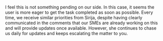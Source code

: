 I feel this is not something pending on our side. In this case, it seems the user is more eager to get the task completed as soon as possible. Every time, we receive similar priorities from Sirija, despite having clearly communicated in the comments that our SMEs are already working on this and will provide updates once available. However, she continues to chase us daily for updates and keeps escalating the matter to you.
